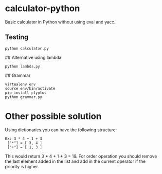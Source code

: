 # calculator-python

Basic calculator in Python without using eval and yacc.

## Testing

```
python calculator.py
```

## Alternative using lambda

```
python lambda.py
```

## Grammar

```
virtualenv env
source env/bin/activate
pip install plyplus
python grammar.py
``` 

# Other possible solution

Using dictionaries you can have the following structure:

```
Ex: 3 * 4 + 1 + 3
 ["*"] = [ 3, 4 ]
 ["+"] = [ 1, 3 ]
```

This would return 3 * 4 + 1 + 3 = 16. For order operation you should remove the last element added in the list and add in the current operator if the priority is higher.
